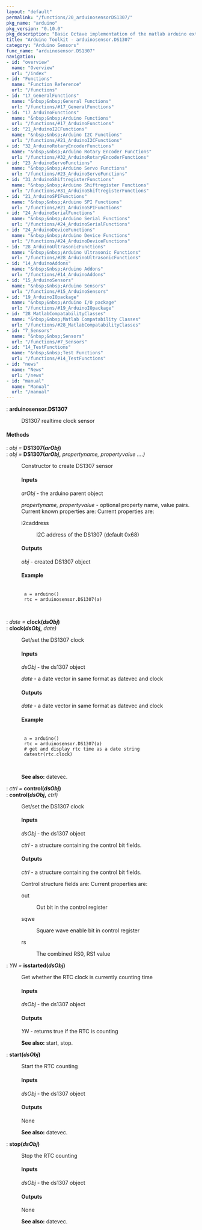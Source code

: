 ```yaml
---
layout: "default"
permalink: "/functions/20_arduinosensorDS1307/"
pkg_name: "arduino"
pkg_version: "0.10.0"
pkg_description: "Basic Octave implementation of the matlab arduino extension,  allowing communication to a programmed arduino board to control its  hardware."
title: "Arduino Toolkit - arduinosensor.DS1307"
category: "Arduino Sensors"
func_name: "arduinosensor.DS1307"
navigation:
- id: "overview"
  name: "Overview"
  url: "/index"
- id: "Functions"
  name: "Function Reference"
  url: "/functions"
- id: "17_GeneralFunctions"
  name: "&nbsp;&nbsp;General Functions"
  url: "/functions/#17_GeneralFunctions"
- id: "17_ArduinoFunctions"
  name: "&nbsp;&nbsp;Arduino Functions"
  url: "/functions/#17_ArduinoFunctions"
- id: "21_ArduinoI2CFunctions"
  name: "&nbsp;&nbsp;Arduino I2C Functions"
  url: "/functions/#21_ArduinoI2CFunctions"
- id: "32_ArduinoRotaryEncoderFunctions"
  name: "&nbsp;&nbsp;Arduino Rotary Encoder Functions"
  url: "/functions/#32_ArduinoRotaryEncoderFunctions"
- id: "23_ArduinoServoFunctions"
  name: "&nbsp;&nbsp;Arduino Servo Functions"
  url: "/functions/#23_ArduinoServoFunctions"
- id: "31_ArduinoShiftregisterFunctions"
  name: "&nbsp;&nbsp;Arduino Shiftregister Functions"
  url: "/functions/#31_ArduinoShiftregisterFunctions"
- id: "21_ArduinoSPIFunctions"
  name: "&nbsp;&nbsp;Arduino SPI Functions"
  url: "/functions/#21_ArduinoSPIFunctions"
- id: "24_ArduinoSerialFunctions"
  name: "&nbsp;&nbsp;Arduino Serial Functions"
  url: "/functions/#24_ArduinoSerialFunctions"
- id: "24_ArduinoDeviceFunctions"
  name: "&nbsp;&nbsp;Arduino Device Functions"
  url: "/functions/#24_ArduinoDeviceFunctions"
- id: "28_ArduinoUltrasonicFunctions"
  name: "&nbsp;&nbsp;Arduino Ultrasonic Functions"
  url: "/functions/#28_ArduinoUltrasonicFunctions"
- id: "14_ArduinoAddons"
  name: "&nbsp;&nbsp;Arduino Addons"
  url: "/functions/#14_ArduinoAddons"
- id: "15_ArduinoSensors"
  name: "&nbsp;&nbsp;Arduino Sensors"
  url: "/functions/#15_ArduinoSensors"
- id: "19_ArduinoIOpackage"
  name: "&nbsp;&nbsp;Arduino I/O package"
  url: "/functions/#19_ArduinoIOpackage"
- id: "28_MatlabCompatabilityClasses"
  name: "&nbsp;&nbsp;Matlab Compatability Classes"
  url: "/functions/#28_MatlabCompatabilityClasses"
- id: "7_Sensors"
  name: "&nbsp;&nbsp;Sensors"
  url: "/functions/#7_Sensors"
- id: "14_TestFunctions"
  name: "&nbsp;&nbsp;Test Functions"
  url: "/functions/#14_TestFunctions"
- id: "news"
  name: "News"
  url: "/news"
- id: "manual"
  name: "Manual"
  url: "/manual"
---
```

<dl class="def">
<dt id="index-arduinosensor_002eDS1307"><span class="category">: </span><span><em></em> <strong>arduinosensor.DS1307</strong><a href='#index-arduinosensor_002eDS1307' class='copiable-anchor'></a></span></dt>
<dd><p>DS1307 realtime clock sensor
 </p></dd></dl>

<span id="Methods"></span><h4 class="subheading">Methods</h4>
<dl class="def">
<dt id="index-DS1307_0028arObj_0029"><span class="category">: </span><span><em><var>obj</var> =</em> <strong>DS1307(<var>arObj</var>)</strong><a href='#index-DS1307_0028arObj_0029' class='copiable-anchor'></a></span></dt>
<dt id="index-DS1307_0028arObj_002c"><span class="category">: </span><span><em><var>obj</var> =</em> <strong>DS1307(<var>arObj</var>,</strong> <em><var>propertyname, propertyvalue</var> ....)</em><a href='#index-DS1307_0028arObj_002c' class='copiable-anchor'></a></span></dt>
<dd><p>Constructor to create DS1307 sensor
 </p><span id="Inputs"></span><h4 class="subsubheading">Inputs</h4>
<p><var>arObj</var> - the arduino parent object
</p>
<p><var>propertyname, propertyvalue</var> - optional property name, value pairs.
 Current known properties are:
 Current properties are:
 </p><dl compact="compact">
<dt><span>i2caddress</span></dt>
<dd><p>I2C address of the DS1307 (default 0x68)
 </p></dd>
</dl>

<span id="Outputs"></span><h4 class="subsubheading">Outputs</h4>
<p><var>obj</var> - created DS1307 object
</p>
<span id="Example"></span><h4 class="subsubheading">Example</h4>
<div class="example">
<pre class="example"> <code>
 a = arduino()
 rtc = arduinosensor.DS1307(a)
 </code>
 </pre></div>
</dd></dl>

<dl class="def">
<dt id="index-clock_0028dsObj_0029"><span class="category">: </span><span><em><var>date</var> =</em> <strong>clock(<var>dsObj</var>)</strong><a href='#index-clock_0028dsObj_0029' class='copiable-anchor'></a></span></dt>
<dt id="index-clock_0028dsObj_002c"><span class="category">: </span><span><em></em> <strong>clock(<var>dsObj</var>,</strong> <em><var>date</var>)</em><a href='#index-clock_0028dsObj_002c' class='copiable-anchor'></a></span></dt>
<dd><p>Get/set the DS1307 clock
</p>
<span id="Inputs-1"></span><h4 class="subsubheading">Inputs</h4>
<p><var>dsObj</var> - the ds1307 object
</p>
<p><var>date</var> - a date vector in same format as datevec and clock
</p>
<span id="Outputs-1"></span><h4 class="subsubheading">Outputs</h4>
<p><var>date</var> - a date vector in same format as datevec and clock
</p>
<span id="Example-1"></span><h4 class="subsubheading">Example</h4>
<div class="example">
<pre class="example"> <code>
 a = arduino()
 rtc = arduinosensor.DS1307(a)
 # get and display rtc time as a date string
 datestr(rtc.clock)
 </code>
 </pre></div>

<p><strong>See also:</strong> datevec.
 </p></dd></dl>

<dl class="def">
<dt id="index-control_0028dsObj_0029"><span class="category">: </span><span><em><var>ctrl</var> =</em> <strong>control(<var>dsObj</var>)</strong><a href='#index-control_0028dsObj_0029' class='copiable-anchor'></a></span></dt>
<dt id="index-control_0028dsObj_002c"><span class="category">: </span><span><em></em> <strong>control(<var>dsObj</var>,</strong> <em><var>ctrl</var>)</em><a href='#index-control_0028dsObj_002c' class='copiable-anchor'></a></span></dt>
<dd><p>Get/set the DS1307 clock
</p>
<span id="Inputs-2"></span><h4 class="subsubheading">Inputs</h4>
<p><var>dsObj</var> - the ds1307 object
</p>
<p><var>ctrl</var> - a structure containing the control bit fields.
</p>
<span id="Outputs-2"></span><h4 class="subsubheading">Outputs</h4>
<p><var>ctrl</var> - a structure containing the control bit fields.
</p>
<p>Control structure fields are:
 Current properties are:
 </p><dl compact="compact">
<dt><span>out</span></dt>
<dd><p>Out bit in the control register
 </p></dd>
<dt><span>sqwe</span></dt>
<dd><p>Square wave enable bit in control register
 </p></dd>
<dt><span>rs</span></dt>
<dd><p>The combined RS0, RS1 value
 </p></dd>
</dl>

</dd></dl>

<dl class="def">
<dt id="index-isstarted_0028dsObj_0029"><span class="category">: </span><span><em><var>YN</var> =</em> <strong>isstarted(<var>dsObj</var>)</strong><a href='#index-isstarted_0028dsObj_0029' class='copiable-anchor'></a></span></dt>
<dd><p>Get whether the RTC clock is currently counting time
</p>
<span id="Inputs-3"></span><h4 class="subsubheading">Inputs</h4>
<p><var>dsObj</var> - the ds1307 object
</p>
<span id="Outputs-3"></span><h4 class="subsubheading">Outputs</h4>
<p><var>YN</var> - returns true if the RTC is counting
</p>

<p><strong>See also:</strong> start, stop.
 </p></dd></dl>

<dl class="def">
<dt id="index-start_0028dsObj_0029"><span class="category">: </span><span><em></em> <strong>start(<var>dsObj</var>)</strong><a href='#index-start_0028dsObj_0029' class='copiable-anchor'></a></span></dt>
<dd><p>Start the RTC counting
</p>
<span id="Inputs-4"></span><h4 class="subsubheading">Inputs</h4>
<p><var>dsObj</var> - the ds1307 object
</p>
<span id="Outputs-4"></span><h4 class="subsubheading">Outputs</h4>
<p>None
</p>

<p><strong>See also:</strong> datevec.
 </p></dd></dl>

<dl class="def">
<dt id="index-stop_0028dsObj_0029"><span class="category">: </span><span><em></em> <strong>stop(<var>dsObj</var>)</strong><a href='#index-stop_0028dsObj_0029' class='copiable-anchor'></a></span></dt>
<dd><p>Stop the RTC counting
</p>
<span id="Inputs-5"></span><h4 class="subsubheading">Inputs</h4>
<p><var>dsObj</var> - the ds1307 object
</p>
<span id="Outputs-5"></span><h4 class="subsubheading">Outputs</h4>
<p>None
</p>

<p><strong>See also:</strong> datevec.
 </p></dd></dl>